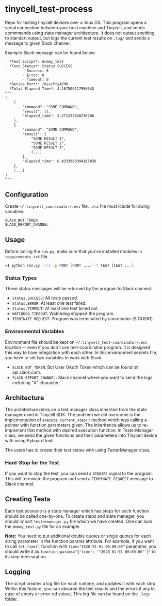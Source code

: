 # tinycell_test-process
Repo for testing tinycell devices over a linux OS. This program opens a serial connection between your host machine and Tinycell, and sends commmands using state manager architecture. It does not output anything to standart output, but logs the current test results on `.log/` and sends a message to given Slack channel.

Example Slack message can be found below:
```md
- *Test Script*: dummy_test
- *Test Status*: Status.SUCCESS
        - Success: 6
        - Error: 0
        - Timeout: 0
- *Device Port*: /dev/ttyACM0
- *Total Elapsed Time*: 4.167506217956543
"""
[
    {
        "command": "SOME COMMAND",
        "result": [],
        "elapsed_time": 3.271233320236206
    },
    {
        "command": "SOME COMMAND",
        "result": [
            "SOME RESULT 1",
            "SOME RESULT 2",
            "SOME RESULT 3",
            (...)
        ],
        "elapsed_time": 0.4333963394165039
    },
    (...)
]
"""
```

## Configuration
Create `~/.tinycell_coordinator/.env` file.
`.env` file must iclude following variables:
```
SLACK_BOT_TOKEN
SLACK_REPORT_CHANNEL
```


## Usage
Before calling the `run.py`, make sure that you've installed modules in `requirements.txt` file.
```bash
~$ python run.py [-h] -p PORT [PORT ...] -t TEST [TEST ...]
```
### Status Types
These status messages will be returned by the program to Slack channel.
- `Status.SUCCESS`: All tests passed.
- `Status.ERROR`: At least one test failed.
- `Status.TIMEOUT`: At least one test timed out.
- `WATCHDOG_TIMEOUT`: Watchdog stopped the program.
- `TERMINATE_REQUEST`: Program was terminated by coordinator (SIGUSR1).

### Environmental Variables
Environment file should be kept on `~/.tinycell_test-coordinator/.env` location -- even if you don't use test-coordinator program. It is designed this way to have integration with each other. In this environment secrets file, you have to set two variables to work with Slack.
- `SLACK_BOT_TOKEN`: Bot User OAuth Token which can be found on api.slack.com.
- `SLACK_REPORT_CHANNEL`: Slack channel where you want to send the logs including "#" character.

## Architecture
The architecture relies on a test manager class inherited from the state manager used in Tinycell SDK. The problem we did overcome is the implementation of `execute_current_step()` method which was calling a pointer with function parameters given. The inheritence allows us to re-implement that method with desired execution function. In TesterManager class, we send the given functions and their parameters into Tinycell device with using Pyboard tool.

The users has to create their test states with using TesterManager class.

### Hard-Stop for the Test
If you want to stop the test, you can send a `SIGUSR1` signal to the program. This will terminate the program and send a `TERMINATE_REQUEST` message to Slack channel.

## Creating Tests
Each test scenario is a state manager which has steps for each function should be called one-by-one. To create steps and state manager, you should import `testermanager.py` file which we have created. One can look the `dummy_test.py` file for an example.

**Note:** You need to put additional double quotes or single quotes for each string parameter in the function params attribute. For example, if you want to call `set_time()` function with `time="2020-01-01 00:00:00"` parameter, you should write it as `function_params="{'time': '"2020-01-01 00:00:00"'}"` in its step declearation.

## Logging
The script creates a log file for each runtime, and updates it with each step. Within this feature, you can obsorve the test results and the errors if any in case of empty or error-ed stdout. This log file can be found on the `.logs` folder.